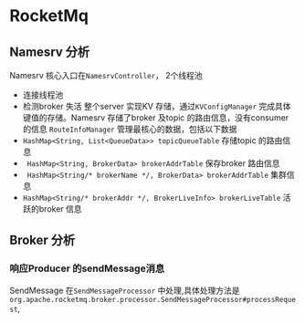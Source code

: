 # RocketMq
## Namesrv 分析
Namesrv 核心入口在`NamesrvController`，
2个线程池
- 连接线程池
- 检测broker 失活
整个server 实现KV 存储，通过`KVConfigManager` 完成具体键值的存储。Namesrv 存储了broker 及topic 的路由信息，没有consumer 的信息
`RouteInfoManager` 管理最核心的数据，包括以下数据
- `HashMap<String, List<QueueData>> topicQueueTable` 存储topic 的路由信息
- ` HashMap<String, BrokerData> brokerAddrTable` 保存broker 路由信息
- ` HashMap<String/* brokerName */, BrokerData> brokerAddrTable` 集群信息
- `HashMap<String/* brokerAddr */, BrokerLiveInfo> brokerLiveTable` 活跃的broker 信息

## Broker 分析
### 响应Producer 的sendMessage消息
SendMessage 在`SendMessageProcessor` 中处理,具体处理方法是`org.apache.rocketmq.broker.processor.SendMessageProcessor#processRequest`,

